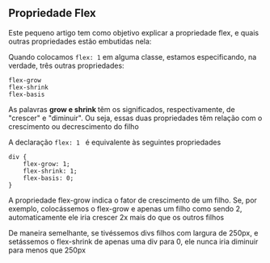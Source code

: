 ## Propriedade Flex
Este pequeno artigo tem como objetivo explicar a propriedade flex, e quais outras propriedades estão embutidas nela:

Quando colocamos ```flex: 1``` em alguma classe, estamos especificando, na verdade, três outras propriedades:

```
flex-grow
flex-shrink
flex-basis
```

As palavras <b> grow e shrink </b> têm os significados, respectivamente, de "crescer" e "diminuir". Ou seja, essas duas propriedades têm relação com o crescimento ou decrescimento do filho 

A declaração ```flex: 1 ``` é equivalente às seguintes propriedades

```
div {
    flex-grow: 1;
    flex-shrink: 1;
    flex-basis: 0;
} 
```

A propriedade flex-grow indica o fator de crescimento de um filho. Se, por exemplo, colocássemos o flex-grow e apenas um filho como sendo 2, automaticamente ele iria crescer 2x mais do que os outros filhos

De maneira semelhante, se tivéssemos divs filhos com largura de 250px, e setássemos o flex-shrink de apenas uma div para 0, ele nunca iria diminuir para menos que 250px
